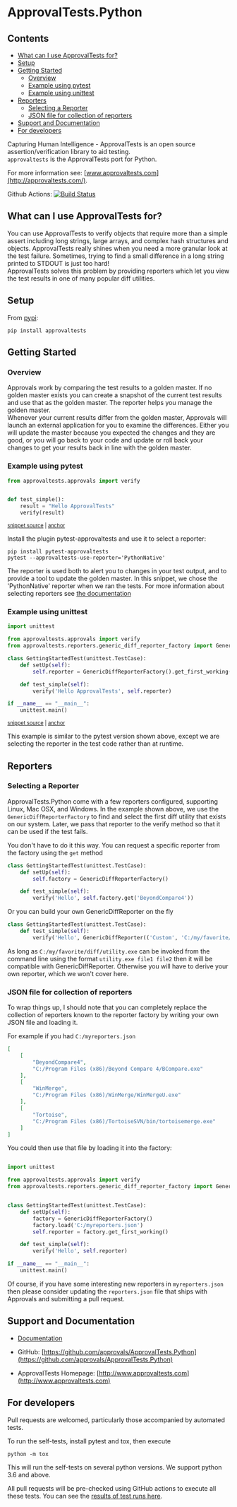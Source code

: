 # ApprovalTests.Python

<!-- toc -->
## Contents

  * [What can I use ApprovalTests for?](#what-can-i-use-approvaltests-for)
  * [Setup](#setup)
  * [Getting Started](#getting-started)
    * [Overview](#overview)
    * [Example using pytest](#example-using-pytest)
    * [Example using unittest](#example-using-unittest)
  * [Reporters](#reporters)
    * [Selecting a Reporter](#selecting-a-reporter)
    * [JSON file for collection of reporters](#json-file-for-collection-of-reporters)
  * [Support and Documentation](#support-and-documentation)
  * [For developers](#for-developers)<!-- endToc -->

Capturing Human Intelligence - ApprovalTests is an open source assertion/verification library to aid testing.  
`approvaltests` is the ApprovalTests port for Python.

For more information see: [www.approvaltests.com](http://approvaltests.com/).

Github Actions: [![Build Status](https://github.com/approvals/ApprovalTests.Python/workflows/Test/badge.svg?branch=master)](https://github.com/approvals/ApprovalTests.Python/actions)

## What can I use ApprovalTests for?

You can use ApprovalTests to verify objects that require more than a simple assert including long strings, large arrays, 
and complex hash structures and objects.  ApprovalTests really shines when you need a more granular look at the test 
failure.  Sometimes, trying to find a small difference in a long string printed to STDOUT is just too hard!  
ApprovalTests solves this problem by providing reporters which let you view the test results in one of many popular diff 
utilities.

## Setup

From [pypi](https://pypi.org/project/approvaltests/):

	pip install approvaltests

## Getting Started

### Overview

Approvals work by comparing the test results to a golden master.  If no golden master exists you can create a snapshot 
of the current test results and use that as the golden master.  The reporter helps you manage the golden master.  
Whenever your current results differ from the golden master, Approvals will launch an external application for you to 
examine the differences.  Either you will update the master because you expected the changes and they are good,
or you will go back to your code and update or roll back your changes to get your results back in line with the 
golden master.

### Example using pytest

<!-- snippet: getting_started_with_pytest.py -->
<a id='snippet-getting_started_with_pytest.py'></a>
```py
from approvaltests.approvals import verify


def test_simple():
    result = "Hello ApprovalTests"
    verify(result)
```
<sup><a href='/tests/examples/getting_started_with_pytest.py#L1-L6' title='Snippet source file'>snippet source</a> | <a href='#snippet-getting_started_with_pytest.py' title='Start of snippet'>anchor</a></sup>
<!-- endSnippet -->

Install the plugin pytest-approvaltests and use it to select a reporter:

    pip install pytest-approvaltests
    pytest --approvaltests-use-reporter='PythonNative'

The reporter is used both to alert you to changes in your test output, and to provide a tool to update the golden 
master. In this snippet, we chose the 'PythonNative' reporter when we ran the tests. For more information about selecting
reporters see [the documentation](https://github.com/approvals/ApprovalTests.Python.PytestPlugin)

### Example using unittest

<!-- snippet: getting_started_with_unittest.py -->
<a id='snippet-getting_started_with_unittest'></a>
```py
import unittest

from approvaltests.approvals import verify
from approvaltests.reporters.generic_diff_reporter_factory import GenericDiffReporterFactory

class GettingStartedTest(unittest.TestCase):
    def setUp(self):
        self.reporter = GenericDiffReporterFactory().get_first_working()

    def test_simple(self):
        verify('Hello ApprovalTests', self.reporter)

if __name__ == "__main__":
    unittest.main()
```
<sup><a href='/tests/examples/getting_started_with_unittest.py#L1-L18' title='Snippet source file'>snippet source</a> | <a href='#snippet-getting_started_with_unittest' title='Start of snippet'>anchor</a></sup>
<!-- endSnippet -->

This example is similar to the pytest version shown above, except we are selecting the reporter in the test code
 rather than at runtime.

## Reporters

### Selecting a Reporter

ApprovalTests.Python come with a few reporters configured, 
supporting Linux, Mac OSX, and Windows.  In the example shown above, we use the `GenericDiffReporterFactory` to find 
and select the first diff utility that exists on our system.  Later, we pass that reporter to the verify method so that
it can be used if the test fails.

You don't have to do it this way.  You can request a specific reporter from the factory using the `get` method

```python    
class GettingStartedTest(unittest.TestCase):
    def setUp(self):
        self.factory = GenericDiffReporterFactory()

    def test_simple(self):
        verify('Hello', self.factory.get('BeyondCompare4'))
```

Or you can build your own GenericDiffReporter on the fly

```python    
class GettingStartedTest(unittest.TestCase):
    def test_simple(self):
        verify('Hello', GenericDiffReporter(('Custom', 'C:/my/favorite/diff/utility.exe')))
```

As long as `C:/my/favorite/diff/utility.exe` can be invoked from the command line using the format `utility.exe file1 file2` 
then it will be compatible with GenericDiffReporter.  Otherwise you will have to derive your own reporter, which 
we won't cover here.

### JSON file for collection of reporters

To wrap things up, I should note that you can completely replace the collection of reporters known to the reporter 
factory by writing your own JSON file and loading it.

For example if you had `C:/myreporters.json`

```json
[
    [
        "BeyondCompare4",
        "C:/Program Files (x86)/Beyond Compare 4/BCompare.exe"
    ],
    [
        "WinMerge",
        "C:/Program Files (x86)/WinMerge/WinMergeU.exe"
    ],
    [
        "Tortoise",
        "C:/Program Files (x86)/TortoiseSVN/bin/tortoisemerge.exe"
    ]
]
```

You could then use that file by loading it into the factory:

```python

import unittest

from approvaltests.approvals import verify
from approvaltests.reporters.generic_diff_reporter_factory import GenericDiffReporterFactory


class GettingStartedTest(unittest.TestCase):
    def setUp(self):
        factory = GenericDiffReporterFactory()
        factory.load('C:/myreporters.json')
        self.reporter = factory.get_first_working()

    def test_simple(self):
        verify('Hello', self.reporter)

if __name__ == "__main__":
    unittest.main()
```

Of course, if you have some interesting new reporters in `myreporters.json` then please consider updating the 
`reporters.json` file that ships with Approvals and submitting a pull request.

## Support and Documentation

* [Documentation](/docs/README.md)

* GitHub: [https://github.com/approvals/ApprovalTests.Python](https://github.com/approvals/ApprovalTests.Python)

* ApprovalTests Homepage: [http://www.approvaltests.com](http://www.approvaltests.com)

## For developers

Pull requests are welcomed, particularly those accompanied by automated tests.

To run the self-tests, install pytest and tox, then execute

    python -m tox

This will run the self-tests on several python versions. We support python 3.6 and above. 

All pull requests will be pre-checked using GitHub actions to execute all these tests. You can see the [results of test
runs here](https://github.com/approvals/ApprovalTests.Python/actions).
